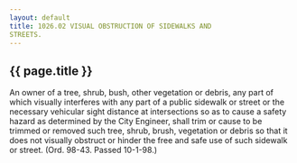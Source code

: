 ```yaml
---
layout: default 
title: 1026.02 VISUAL OBSTRUCTION OF SIDEWALKS AND
STREETS.
---
```


{{ page.title }}
----------------

An owner of a tree, shrub, bush, other vegetation or debris, any part of
which visually interferes with any part of a public sidewalk or street
or the necessary vehicular sight distance at intersections so as to
cause a safety hazard as determined by the City Engineer, shall trim or
cause to be trimmed or removed such tree, shrub, brush, vegetation or
debris so that it does not visually obstruct or hinder the free and safe
use of such sidewalk or street. (Ord. 98-43. Passed 10-1-98.)
